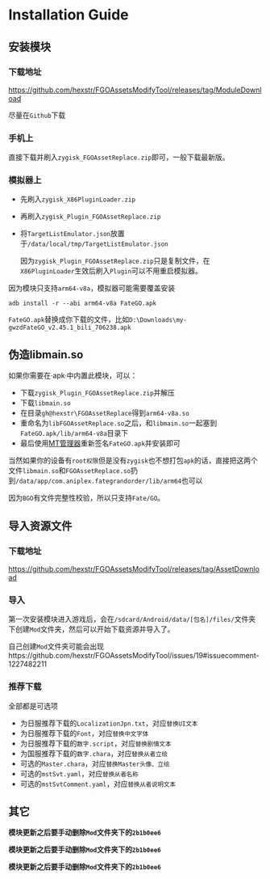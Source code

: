# Installation Guide

## 安装模块

### 下载地址

https://github.com/hexstr/FGOAssetsModifyTool/releases/tag/ModuleDownload

尽量在`Github`下载

### 手机上

直接下载并刷入`zygisk_FGOAssetReplace.zip`即可，一般下载最新版。

### 模拟器上

- 先刷入`zygisk_X86PluginLoader.zip`

- 再刷入`zygisk_Plugin_FGOAssetReplace.zip`

- 将`TargetListEmulator.json`放置于`/data/local/tmp/TargetListEmulator.json`

  因为`zygisk_Plugin_FGOAssetReplace.zip`只是复制文件，在`X86PluginLoader`生效后刷入`Plugin`可以不用重启模拟器。

因为模块只支持`arm64-v8a`，模拟器可能需要覆盖安装
````
adb install -r --abi arm64-v8a FateGO.apk
````

`FateGO.apk`替换成你下载的文件，比如`D:\Downloads\my-gwzdFateGO_v2.45.1_bili_706238.apk`

## 伪造libmain.so

如果你需要在·apk·中内置此模块，可以：

- 下载`zygisk_Plugin_FGOAssetReplace.zip`并解压
- 下载`libmain.so`
- 在目录`gh@hexstr\FGOAssetReplace`得到`arm64-v8a.so`
- 重命名为`libFGOAssetReplace.so`之后，和`libmain.so`一起塞到`FateGO.apk/lib/arm64-v8a`目录下
- 最后使用[MT管理器](https://www.coolapk.com/apk/bin.mt.plus)重新签名`FateGO.apk`并安装即可

当然如果你的设备有`root权限`但是没有`zygisk`也不想打包`apk`的话，直接把这两个文件`libmain.so`和`FGOAssetReplace.so`扔到`/data/app/com.aniplex.fategrandorder/lib/arm64`也可以

因为`BGO`有文件完整性校验，所以只支持`Fate/GO`。

## 导入资源文件

### 下载地址

https://github.com/hexstr/FGOAssetsModifyTool/releases/tag/AssetDownload

### 导入

第一次安装模块进入游戏后，会在`/sdcard/Android/data/[包名]/files/`文件夹下创建`Mod`文件夹，然后可以开始下载资源并导入了。

自己创建`Mod`文件夹可能会出现https://github.com/hexstr/FGOAssetsModifyTool/issues/19#issuecomment-1227482211

### 推荐下载

全部都是可选项

- 为日服推荐下载的`LocalizationJpn.txt`，对应`替换UI文本`
- 为日服推荐下载的`Font`，对应`替换中文字体`
- 为日服推荐下载的`数字.script`，对应`替换剧情文本`
- 为国服推荐下载的`数字.chara`，对应`替换从者立绘`
- 可选的`Master.chara`，对应`替换Master头像、立绘`
- 可选的`mstSvt.yaml`，对应`替换从者名称`
- 可选的`mstSvtComment.yaml`，对应`替换从者说明文本`

## 其它

**模块更新之后要手动删除`Mod`文件夹下的`2b1b0ee6`**

**模块更新之后要手动删除`Mod`文件夹下的`2b1b0ee6`**

**模块更新之后要手动删除`Mod`文件夹下的`2b1b0ee6`**